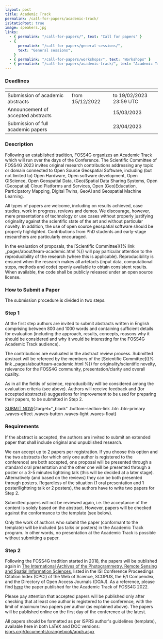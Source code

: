 ```yaml
---
layout: post
title: Academic Track
permalink: /call-for-papers/academic-track/
isStaticPost: true
image: speakers.jpg
links:
  - { permalink: "/call-for-papers/", text: "Call for papers" }
  - {
      permalink: "/call-for-papers/general-sessions/",
      text: "General sessions",
    }
  - { permalink: "/call-for-papers/workshops/", text: "Workshops" }
  - { permalink: "/call-for-papers/academic-track/", text: "Academic Track" }
---
```


### Deadlines

| <!-- -->                                  | <!-- -->               | <!-- -->                |
| ----------------------------------------- | ---------------------- | ----------------------- |
| Submission of academic abstracts &emsp;   | from 15/12/2022 &emsp; | to 19/02/2023 23:59 UTC |
| Announcement of accepted abstracts &emsp; |                        | 15/03/2023              |
| Submission of full academic papers &emsp; |                        | 23/04/2023              |

### Description

Following an established tradition, FOSS4G organizes an Academic Track which will run over the days of the Conference. The Scientific Committee of FOSS4G 2023 invites original research contributions addressing any topic or domain connected to Open Source Geospatial Software, including (but not limited to) Open Hardware, Open software development, Open GIScience, Open Geospatial Data, (Geo)Spatial Data Sharing Systems, Open (Geospatial) Cloud Platforms and Services, Open (Geo)Education, Participatory Mapping, Digital Twins, GeoAI and Geospatial Machine Learning.

All types of papers are welcome, including on results achieved, case studies, work in progress, reviews and demos. We discourage, however, mere presentations of technology or use cases without properly justifying originality against the scientific state of the art and without particular novelty. In addition, the use of open source geospatial software should be properly highlighted. Contributions from PhD students and early-stage researchers are particularly encouraged.

In the evaluation of proposals, the [Scientific Committee]({% link _pages/about/team-academic.html %}) will pay particular attention to the reproducibility of the research (where this is applicable). Reproducibility is ensured when the research makes all artefacts (input data, computational steps, methods and code) openly available to obtain consistent results. When available, the code shall be publicly released under an open source license.

### How to Submit a Paper

The submission procedure is divided in two steps.

### Step 1

At the first step authors are invited to submit abstracts written in English comprising between 800 and 1000 words and containing sufficient details for evaluation (including the approach, results, concepts, reasons why it should be considered and why it would be interesting for the FOSS4G Academic Track audience).

The contributions are evaluated in the abstract review process. Submitted abstract will be refereed by the members of the [Scientific Committee]({% link _pages/about/team-academic.html %}) for originality/scientific novelty, relevance for the FOSS4G community, presentation/clarity and overall quality.

As in all the fields of science, reproducibility will be considered among the evaluation criteria (see above). Authors will receive feedback and (for accepted abstracts)) suggestions for improvement to be used for preparing their papers, to be submitted in Step 2.

[SUBMIT NOW](https://talks.osgeo.org/foss4g-2023-academic-track/cfp){:target="\_blank" .bottom-section-link .btn .btn-primary .waves-effect .waves-button .waves-light .waves-float}

### Requirements

If the abstract is accepted, the authors are invited to submit an extended paper that shall include original and unpublished research.

We can accept up to 2 papers per registration. If you choose this option and the two abstracts (for which only one author is registered to the conference) are both accepted, one proposal will be presented through a standard oral presentation and the other one will be presented through a poster or a 3-5 minutes lightning talk (this will be decided at a later stage). Alternatively (and based on the reviews) they can be both presented through posters. Regardless of the situation (1 oral presentation and 1 poster/lightning talk or 2 posters), the authors have to write two papers for Step 2.

Submitted papers will not be reviewed again, i.e. the acceptance of the content is solely based on the abstract. However, papers will be checked against the conformance to the template (see below).

Only the work of authors who submit the paper (conformant to the template) will be included (as talks or posters) in the Academic Track program. In other words, no presentation at the Academic Track is possible without submitting a paper.

### Step 2

Following the FOSS4G tradition started in 2018, the papers will be published again in [The International Archives of the Photogrammetry, Remote Sensing and Spatial Information Sciences](https://www.isprs.org/publications/archives.aspx), listed in the ISI Conference Proceedings Citation Index (CPCI) of the Web of Science, SCOPUS, the E/I Compendex, and the Directory of Open Access Journals (DOAJ). As a reference, please find [here](https://www.int-arch-photogramm-remote-sens-spatial-inf-sci.net/XLVIII-4-W1-2022/) the paper published for the Academic Track of FOSS4G 2022.

Please pay attention that accepted papers will be published only after checking that at least one author is registered to the conference, with the limit of maximum two papers per author (as explained above). The papers will be published online on the first day of the conference at the latest.

All papers should be formatted as per ISPRS author's guidelines (template), available here in both LaTeX and DOC versions: [isprs.org/documents/orangebook/app5.aspx](https://www.isprs.org/documents/orangebook/app5.aspx)
